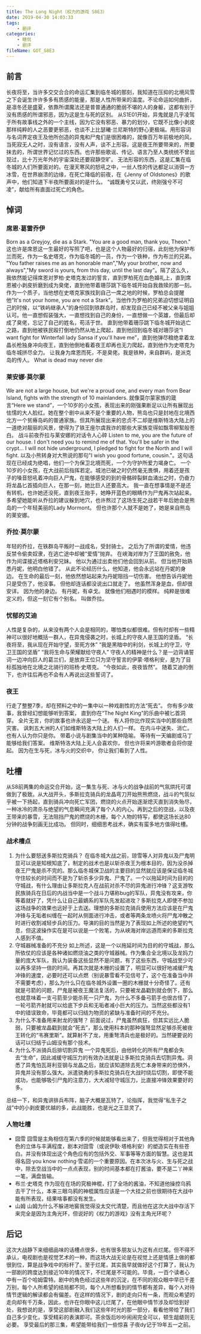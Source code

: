 ```yaml
---
title: The Long Night（权力的游戏 S8E3）
date: 2019-04-30 14:03:33
tags:
    - 剧评
categories:
    - 瞎侃
    - 剧评
fileName: GOT_S8E3
---
```

## 前言
长夜将至，当许多交交合合的命运汇集到临冬城的那刻，我知道在压抑的北境风雪之下会诞生许许多多有质感的能量，那是人性所带来的温度。不论命运如何曲折，是凛冬还是盛夏，依靠所谓魔法还是普普通通的脆弱不堪的人的身躯，这都有别于没有质感的所谓邪恶，因为这是生与死的区别。
从S1E01开始，异鬼就是几乎凌驾于所有故事线之外的一个主线，因为它没有邪恶、暴力的划分，它既不比像小剥皮那样纯粹的人之恶要更邪恶，也谈不上比瑟曦·兰尼斯特的野心更极端。用形容词与名词界定夜王及他所创造的异鬼和尸鬼们是很困难的，就像百万年前极地的风，当死寂无人之时，没有语言，没有人声，谈不上形容。这是夜王所要带来的，所要抹去的，所谓世界记忆过的东西。也许那些歌谣、传记、语言乃至人类统统不曾出现过，比十万光年外的宇宙深处还要寂静空旷。
无法形容的东西，这是汇集在临冬城的人们所要面对的。在漫天寒风的怒吼之中，一丝人性的传达都足以消弭一方冰雪，在世界崩溃的边缘，在死亡降临的前夜，在《Jenny of Oldstones》的歌声中，他们知道下半夜所要面对的是什么。
“诚既勇兮又以武，终刚强兮不可凌”，献给所有直面过死亡的角色。

## 悼词
### 席恩·葛雷乔伊
Born as a Greyjoy, die as a Stark. "You are a good man, thank you, Theon."
这也许是席恩这一生最好的写照了吧，也是这个人物最好的归宿，此刻他为保护布兰而死，作为一名史塔克，作为临冬城的一员，作为一个铁种，作为布兰的兄弟。
"You father raises me as an honorable man","My your brother, now and always","My sword is yours, from this day, until the last day"。隔了这么久，我依然能记得席恩对罗柏·史塔克发过的誓言，直到罗柏死在血色婚礼上，直到席恩被小剥皮折磨到成为臭佬，直到他带着珊莎跳下临冬城开始自我救赎的那一刻。
作为一个质子，当他想在史塔克家族找到自己一席之地的时候，罗柏总会提醒他“It's not your home, you are not a Stark”。当他作为罗柏的兄弟迫切想证明自己的时候，以“铁屿继承人”的身份回到铁群岛时，却发现自己已经不被父亲与姐姐认可。他一直想假装强大，一直想找到自己的身份，一直想做一个英雄，但最后却成了臭佬，忘记了自己的姓名，苟活于世。
直到他带着珊莎跳下临冬城开始逃亡之路，直到他被铁民殴打倒地仍然从地上爬起，直到他回到临冬城对珊莎说“I want fight for Winterfall lady Sansa if you'll have me”，直到他弹尽粮绝拿着龙晶长枪独身冲向夜王，直到他倒地看着夜王却再也无力爬起，直到他作为史塔克为临冬城拼尽全力。
让我身为席恩而死，不是臭佬。我是铁种，来自群屿，是派克岛的传人。
What is dead may never die

### 莱安娜·莫尔蒙
We are not a large house, but we're a proud one, and every man from Bear Island, fights with the strength of 10 mainlanders.
就像莫尔蒙家族的箴言“Here we stand”，一个10岁的小女孩，表现出来的刚强果断足以让所有展现出怯懦的大人脸红。她在整个剧中从来不是个重要的人物，熊岛也只是封地在北境西北方一个贫瘠岛屿的普通家族。但其所展现出来的忠贞不二却是维斯特洛大陆上的一道绝对靓丽的风景，使得为了铁王座尔虞我诈的那些大家族变得如飘零柳絮般苍白。
战斗前夜乔拉与莱安娜的对话令人心碎
Listen to me, you are the future of our house.
I don't need you to remind me of that.
You'll be safer in the crypt...
I will not hide underground, I pledged to fight for the North and I will fight.
以及小熊转身对大熊说的那句"I wish you good fortune, cousin."。这句话现在已经成为绝唱，他们一个为保卫北境而死，一个为守护所爱力竭身亡。
一个10岁的小女孩，在大战前后指挥若定。城池已破之时仍然毫无畏惧，用着还是孩子的嗓音怒吼着冲向巨人尸鬼，在能够感受的到的骨骼碎裂鲜血涌出之时，仍奋力将龙晶匕首插向巨人，在那一刻，她比巨人还要高大。
我一直在想事情是不是还有转机，也许她还没死，直到夜王抬手，她睁开蓝色的眼睛作为尸鬼再次站起来。
多希望她能听从乔拉的建议躲到地穴，也许熬过了这场生死之战若干年后她会是熊岛的一个年轻美丽的Lady Mormont。
但也许那个人就不是她了，她是来自熊岛的莱安娜。

### 乔拉·莫尔蒙
年轻的乔拉，在铁群岛平叛时一战成名，受封骑士。
之后为了所谓的爱情，他违反禁令偷卖奴隶，在逃亡途中却被“爱情”抛弃。
在峡海对岸为了王国的赦免，他作为间谍接近塔格利安兄妹。
他以为通过出卖他们他会回到从前。
但当他开始熟悉丹妮，他明白他错了。
从此不论经历什么，他知道，他会永远站在丹妮的身边。
在生命的最后一刻，他依然想站起来为丹妮阻挡一切伤害。
他想告诉丹妮他只是受伤了，他没事。
但他却连话都没说出口就走了。
他虽然浑身是血，但却很安详。
因为他的身边。
有丹妮，有卓戈。
就像他们相遇时的模样。
纯粹是很难定义的，但这一刻它有个别名。
叫做乔拉。

### 忧郁的艾迪
人性是复杂的，从来没有两个人会是相同的，哪怕类似都很难。但有时却有一些精神可以很好地概括一群人，在异鬼侵袭之时，长城上的守夜人是王国的坚盾。
“长夜将至，我从现在开始守望，至死方休”
“我是黑暗中的利剑，长城上的守卫，守卫王国的坚盾”
“我将生命与荣耀献给守夜人”
守夜人的精神是什么？是一边背诵誓词一边冲向巨人的葛兰们，是放弃王位只为坚守誓言的伊蒙·塔格利安，是为了目标孤独地在北境之北骑行的班杨·史塔克。
“今夜如此，夜夜皆然”。
随着艾迪的倒下，也许往后再也不会有人再说出这些誓词了。

### 夜王
行走了整整7季，却在预料之中的一集中以一种戏剧性的方法“死去”。
你有多少故事，我曾经幻想能够听到答案，
直到你在“The Night King”的乐曲中被匕首洞穿。
全片无言，你的故事也许永远是一个谜。
有人将你比作现实当中的那些自然灾害。
讽刺五大洲的人们如维斯特洛大陆上的人们一样。
在内斗中迷失、消亡。
也有人认为你只是你。
带着小说与剧集当中的某种隐喻。
等待有一天编剧或马丁能够给我们答案。
维斯特洛大陆上无人会喜欢你，
但也许将来吟游歌者会将你提起。
因为在生与死，冰与火的交织中，
你让我们看到了人性。

## 吐槽
从S8前两集的命运交合开始，这一集生与死、冰与火的战争战前的气氛烘托可谓做到了极致。从大战开头，多斯拉克骑兵的龙晶弯刀开始熊熊燃烧，战斗的气氛似乎被一下扬起，直到骑兵冲向死亡军团，燃烧的火点开始逐渐熄灭直到消失殆尽，一种冰冷的肃杀与绝望的气息瞬间充满了每个人的内心。再到之后的空战，以及夜王带来的暴雪，无法阻挡尸鬼的燃烧的木栅，每个人物的特写，都使这场长达80分钟的战争刻画无比成功。
但同时，细细思考战术，确实有蛮多地方值得吐槽。
### 战术槽点
1. 为什么要怒送多斯拉克骑兵？
在临冬城大战之前，琼雪等人对异鬼以及尸鬼明显可以说是知根知底了，制定的战术也是以斩杀夜王为根本目的，因为没杀掉夜王尸鬼是杀不完的。那么临冬城保卫战的主要目的显然就应该是保证临冬城守住较长的时间而不是为了斩杀多少异鬼、尸鬼了。一个以拖延时间为目的的守城战，有什么理由让多斯拉克人在战前对杀不尽的异鬼进行冲锋？这支游牧民族骑兵在日后的内战当中是一个战斗力堪称bug的军队，异鬼没有攻来，你等着就好了，凭什么让自己最嫡系的军队先发起进攻？多斯拉克人即使不参加这场战争的效果也远好于上去送。理想的多斯拉克骑兵使用方法应该是在尸鬼冲锋与无垢者纠缠在一起时从侧面进行冲击，或者等两条龙喷火将尸鬼冲散之时进行收割减轻步兵的压力。导演的目的当然是为了表现如上所述的绝望的气息，但这波操作实在是可以说是一个败笔，为从峡海对岸远道而来的多斯拉克人感到不值。
2. 守城器械准备的不充分
如上所述，这是一个以拖延时间为目的的守城战，那么所依仗的应该是各种诸如燃烧油之类的守城器械。作为集合全北境以及龙妈力量的庞大军队，我认为装备这些显然不是问题，有了这些东西，守城战至少可以再多坚持一倍的时间。再其次就是木栅的设置了，明显可以很好地减缓尸鬼冲锋的速度，必要时还可以点燃（别说暴雪看不见信号了，这个在准备当中并不需要考虑），那么为什么只在临冬城外设置一圈的木栅就十分奇怪了。还有就是弓箭的问题，尸鬼是被夜王魔法复活的，只要被龙晶戳到就会倒下，那么也就意味着一支弓箭至少能杀死一只尸鬼，为什么不多备弓箭手也很古怪了，一轮弓箭齐射就可以给底下步兵和无垢者减小巨大的压力。当然这些都没有1中的错误致命，毕竟都可以归结为物资的紧缺与准备时间的不充分。
3. 为什么不准备用来射龙的强弩？
前面说过，尸鬼虽然疯狂，但其实远比人脆弱，只要被龙晶戳到就会“死去”，那么使用科本的那种强弩显然足够杀死被夜王转化的“韦赛里斯”。就算射不了龙，用重弩清兵也是极好的。当然硬要说的话可以归结于山姆没有那个技术。
4. 为什么不派骑兵后排切割异鬼
一个异鬼死后，由他转化的所有尸鬼都会失去“生命”，因此减缓守城压力的有效办法就是让多斯拉克骑兵去切割异鬼。洞悉了异鬼怕瓦哥利亚钢与龙晶之后，就应该知道除去死亡本身带来的恐惧外，异鬼并没有那么强大。派遣骁勇的多斯拉克骑兵在大战时绕后切割，即使不能成功，也能够吸引尸鬼的注意力，大大减轻守城压力，比直接冲锋效果要好的多。

总结一下，和异鬼讲排兵布阵，脑子大概是瓦特了，论指挥，我觉得“私生子之战”中的小剥皮要优越的多，此战能胜，也是光之王显灵了。

### 人物吐槽
* 囧雪
囧雪是主角相信在第六季的时候就能够看出来了，但我觉得相对于其他角色的立体与丰满程度，剧本对囧雪（或说伊耿·塔格利安）的塑造实在有些苍白。并没有体现出这个角色应有的包括外交、军事等等方面的智慧。这也是其得名囧·you know nothing·雪诺的一个重要原因。在本次冰与火、生与死之战中，除去空战当中的一点点表现，别的时间基本都在打酱油，要不是二丫神来一笔，满盘皆输。
* 布兰·史塔克
作为现在在场的究极神棍，打了全场的酱油，不知道他操控乌鸦去干了什么，本来三眼乌鸦的神棍属性应该是一个大挂之前也很期待在大战中能有所表现，结果啥事都没有发生。
* 山姆
山姆为什么不躲进地窖我觉得没太交代清楚，而且他在这次大战中存活下来完全是因为主角光环，但说好的《权力的游戏》没有主角光环呢？

## 后记
这次大战静下来细细品味的话槽点很多，也有很多朋友认为这有点烂尾。但不得不承认，电视剧也是视觉艺术的一种，而这场大战无论是在视觉上还是情感上做的都很到位，算是战争戏中的标杆了。至于烂尾，其实我早就做好这个打算了，我认为一部剧的跨度达到接近10年的情况下，不烂尾是不可能的。毕竟，一百个读者心中有一百个哈姆雷特。剧中的角色经过这些年的沉淀，在不同的观众眼中早已千差万别，每个人所希望的结局都不同，每个人所想看到的情节都有差异，每个人对待情节逻辑的解读都会有偏差。在这样的情况下，剧的走向只有一条，而观众希望的走向却有千万条，因此，也许在你眼中这儿烂尾了，在他眼中情节涉及却恰到好处，我想说的是，享受这部剧融入我们这些年时光的那一部分，看看他带给了我们自己多少变化，享受精彩的表演即可。茶余饭后吵吵闹闹完全可以，顿生龃龉则无必要。
享受最后的那三集，希望能带给我们一些惊喜
子夜dy记于19年五一之前。